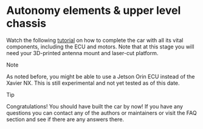 # Autonomy elements & upper level chassis

Watch the following [tutorial](https://youtu.be/L-V-0zzkl10) on how to complete the car with all its vital components, including the ECU and motors. Note that at this stage you will need your 3D-printed antenna mount and laser-cut platform.

> [!NOTE]
> As noted before, you might be able to use a Jetson Orin ECU instead of the Xavier NX. This is still experimental and not yet tested as of this date.

> [!TIP]
> Congratulations! You should have built the car by now! If you have any questions you can contact any of the authors or maintainers or visit the FAQ section and see if there are any answers there.